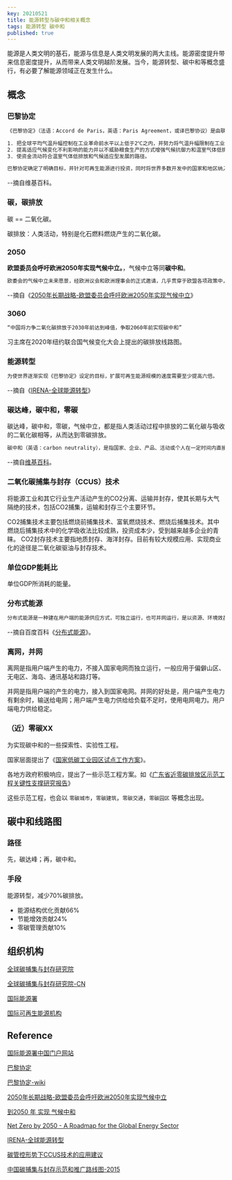 ```yaml
---
key: 20210521
title: 能源转型与碳中和相关概念
tags: 能源转型 碳中和
published: true
---
```


能源是人类文明的基石，能源与信息是人类文明发展的两大主线。能源密度提升带来信息密度提升，从而带来人类文明越阶发展。当今，能源转型、碳中和等概念盛行，有必要了解能源领域正在发生什么。<!--more-->

## 概念

### 巴黎协定

```html
《巴黎协定》（法语：Accord de Paris，英语：Paris Agreement，或译巴黎协议）是由联合国195个成员国（包括观察员巴勒斯坦国及圣座）于2015年12月12日在2015年联合国气候峰会中通过的气候协议；取代京都议定书，期望能共同遏阻全球变暖趋势。[3]协议第二条指将通过以下内容“加强《联合国气候变化框架公约》”：[4]

1. 把全球平均气温升幅控制在工业革命前水平以上低于2℃之内，并努力将气温升幅限制在工业化前水平以上1.5℃之内，同时认识到这将大大减少气候变迁的风险和影响。
2. 提高适应气候变化不利影响的能力并以不威胁粮食生产的方式增强气候抗御力和温室气体低排放发展。
3. 使资金流动符合温室气体低排放和气候适应型发展的路径。

巴黎协定确定了明确目标，并针对可再生能源进行投资，同时将世界多数开发中的国家和地区纳入，但这项协定对他们并无设定强制约束力，依照目前的框架下由各国自主推动，对于不遵守的情况只能透过每5年检视减排成绩，透过再谈判的方式施压，是否能够达到目标充满未知数[5]。
```

--摘自维基百科。

### 碳，碳排放

碳 == 二氧化碳。

碳排放：人类活动，特别是化石燃料燃烧产生的二氧化碳。

### 2050

**欧盟委员会呼吁欧洲2050年实现气候中立。**，气候中立等同**碳中和**。

```html
欧委会的气候中立未来愿景，经欧洲议会和欧洲理事会的正式邀请，几乎贯穿于欧盟各项政策中，并与巴黎协定“将全球增温幅度保持在远低于2 °C、努力实现1.5 °C水平”的目标保持一致。
```

--摘自《[2050年长期战略-欧盟委员会呼吁欧洲2050年实现气候中立](https://ec.europa.eu/clima/policies/strategies/2050_zh)》

### 3060

```html
“中国将力争二氧化碳排放于2030年前达到峰值，争取2060年前实现碳中和”
```

习主席在2020年纽约联合国气候变化大会上提出的碳排放线路图。

### 能源转型

```html
为使世界逐渐实现《巴黎协定》设定的目标，扩展可再生能源规模的速度需要至少提高六倍。
```

--摘自《[IRENA-全球能源转型](https://www.irena.org/-/media/Files/IRENA/Agency/Publication/2018/Apr/IRENA_Global_Energy_Transformation_2018_summary_ZH.pdf?la=en&hash=29BB6BF6762815FDE6AB505F47C057E369A340F8)》

### 碳达峰，碳中和，零碳

碳达峰，碳中和，零碳，气候中立，都是指人类活动过程中排放的二氧化碳与吸收的二氧化碳相等，从而达到零碳排放。

```html
碳中和（英语：carbon neutrality），是指国家、企业、产品、活动或个人在一定时间内直接或间接产生的二氧化碳或温室气体排放总量，通过使用低碳能源取代化石燃料、植树造林、节能减排等形式，以抵消自身产生的二氧化碳或温室气体排放量，实现正负抵消，达到相对“零排放”。[1]
```

--摘自[维基百科](https://zh.wikipedia.org/wiki/%E7%A2%B3%E4%B8%AD%E5%92%8C)。

### 二氧化碳捕集与封存（CCUS）技术

将能源工业和其它行业生产活动产生的CO2分离、运输并封存，使其长期与大气隔绝的技术，包括CO2捕集，运输和封存三个主要环节。

CO2捕集技术主要包括燃烧前捕集技术、富氧燃烧技术、燃烧后捕集技术。其中燃烧后捕集技术中的化学吸收法比较成熟，投资成本少，受到越来越多企业的青睐。
CO2封存技术主要指地质封存、海洋封存。目前有较大规模应用、实现商业化的途径是二氧化碳驱油与封存技术。

### 单位GDP能耗比

单位GDP所消耗的能量。

### 分布式能源

```html
分布式能源是一种建在用户端的能源供应方式，可独立运行，也可并网运行，是以资源、环境效益最大化确定方式和容量的系统，将用户多种能源需求，以及资源配置状况进行系统整合优化，采用需求应对式设计和模块化配置的新型能源系统，是相对于集中供能的分散式供能方式。
```

--摘自百度百科《[分布式能源](https://baike.baidu.com/item/%E5%88%86%E5%B8%83%E5%BC%8F%E8%83%BD%E6%BA%90)》。

### 离网，并网

离网是指用户端产生的电力，不接入国家电网而独立运行，一般应用于偏僻山区、无电区、海岛、通讯基站和路灯等。

并网是指用户端的产生的电力，接入到国家电网。并网的好处是，用户端产生电力有剩余时，输送给电网；用户端产生电力供给给负载不足时，使用电网电力。用户端电力供给稳定。

### （近）零碳XX

为实现碳中和的一些探索性、实验性工程。

国家层面提出了《[国家低碳工业园区试点工作方案](http://www.miit.gov.cn/n1146295/n1652858/n1652930/n3757016/c3762117/part/3762118.pdf)》。

各地方政府积极响应，提出了一些示范工程方案。如《[广东省近零碳排放区示范工程关键性支撑研究报告](https://www.efchina.org/Attachments/Report/report-lccp-20200413/%E5%B9%BF%E4%B8%9C%E7%9C%81%E8%BF%91%E9%9B%B6%E7%A2%B3%E6%8E%92%E6%94%BE%E5%8C%BA%E7%A4%BA%E8%8C%83%E5%B7%A5%E7%A8%8B%E5%85%B3%E9%94%AE%E6%80%A7%E6%94%AF%E6%92%91%E7%A0%94%E7%A9%B6%E6%8A%A5%E5%91%8A)》

这些示范工程，也会以 ```零碳城市```，```零碳建筑```，```零碳交通```，```零碳园区``` 等概念出现。

## 碳中和线路图

### 路径

先，碳达峰；再，碳中和。

### 手段

能源转型，减少70%碳排放。

- 能源结构优化贡献66%
- 节能增效贡献24%
- 零碳管理贡献10%

## 组织机构

[全球碳捕集与封存研究院](https://www.globalccsinstitute.com/)

[全球碳捕集与封存研究院-CN](https://cn.globalccsinstitute.com/)

[国际能源署](https://www.iea.org)

[国际可再生能源机构](https://www.irena.org/)

## Reference

[国际能源署中国门户网站](https://www.iea.org/areas-of-work/global-engagement/china?language=zh)

[巴黎协定](https://unfccc.int/sites/default/files/chinese_paris_agreement.pdf)

[巴黎协定-wiki](https://zh.wikipedia.org/wiki/%E5%B7%B4%E9%BB%8E%E5%8D%94%E5%AE%9A)

[2050年长期战略-欧盟委员会呼吁欧洲2050年实现气候中立](https://ec.europa.eu/clima/policies/strategies/2050_zh)

[到2050 年 实现 气候中和](https://op.europa.eu/en/publication-detail/-/publication/92f6d5bc-76bc-11e9-9f05-01aa75ed71a1/language-zh/format-PDF)

[Net Zero by 2050 - A Roadmap for the Global Energy Sector](https://iea.blob.core.windows.net/assets/063ae08a-7114-4b58-a34e-39db2112d0a2/NetZeroby2050-ARoadmapfortheGlobalEnergySector.pdf)

[IRENA-全球能源转型](https://www.irena.org/-/media/Files/IRENA/Agency/Publication/2018/Apr/IRENA_Global_Energy_Transformation_2018_summary_ZH.pdf?la=en&hash=29BB6BF6762815FDE6AB505F47C057E369A340F8)

[碳管控形势下CCUS技术的应用建议](https://huanbao.bjx.com.cn/news/20201211/1121649.shtml)

[中国碳捕集与封存示范和推广路线图-2015](https://www.globalccsinstitute.com/archive/hub/publications/197938/roadmap-carbon-capture-storage-demonstration-deployment-peoples-republic-china-chinese.pdf)